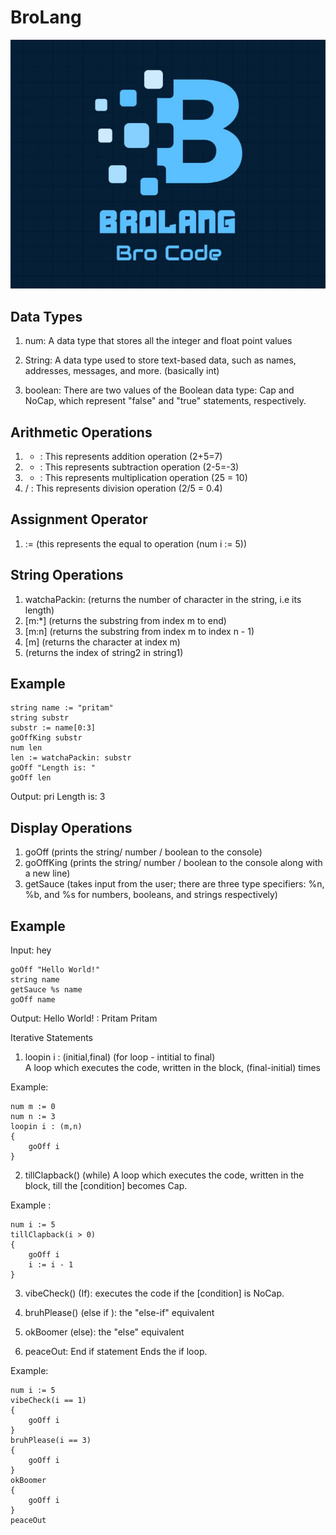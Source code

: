 # BroLang
![Logo](logo.jpeg)

## Data Types

1. num: A data type that stores all the integer and float point values

2. String: A data type used to store text-based data, such as names, addresses, messages, and more. (basically int)

3. boolean: There are two values of the Boolean data type: Cap and NoCap, which represent "false" and "true" statements, respectively.

## Arithmetic Operations

1.  + : This represents addition operation (2+5=7)
2.  -  : This represents subtraction operation (2-5=-3)
3.  *  : This represents multiplication operation (25 = 10)
4.  / :  This represents division operation (2/5 = 0.4)

## Assignment Operator

1. := (this represents the equal to operation (num i := 5))

## String Operations

1. watchaPackin: <string> (returns the number of character in the string, i.e its length)
2. <string>[m:*] (returns the substring from index m to end)
3. <string>[m:n] (returns the substring from index m to index n - 1)
4. <string>[m] (returns the character at index m)
5. <string1> <index> <string2> (returns the index of string2 in string1)
	
## Example
	
```
string name := "pritam"
string substr
substr := name[0:3]
goOffKing substr
num len
len := watchaPackin: substr
goOff "Length is: "
goOff len
```
	
Output:
pri
Length is: 3

## Display Operations

1. goOff (prints the string/ number / boolean to the console)
2. goOffKing (prints the string/ number / boolean to the console along with a new line)
3. getSauce (takes input from the user; there are three type specifiers: %n, %b, and %s for numbers, booleans, and strings respectively)

## Example

Input: hey 
	
```
goOff "Hello World!"
string name
getSauce %s name
goOff name
```
	
Output:
Hello World!
<User input>: Pritam
Pritam

Iterative Statements

1. loopin i : (initial,final)   (for loop - intitial to final)  
A loop which executes the code, written in the block, (final-initial) times

Example: 

```
num m := 0
num n := 3
loopin i : (m,n)
{
	goOff i
}
```

2. tillClapback(<condition>)   (while)
A loop which executes the code, written in the block, till the [condition] becomes Cap.

Example :

```
num i := 5
tillClapback(i > 0)
{
	goOff i
	i := i - 1
}
```
	
3. vibeCheck(<condition>)  (If): executes the code if the [condition] is NoCap.

4. bruhPlease(<condition>) (else if ): the "else-if" equivalent

5. okBoomer (else): the "else" equivalent

6. peaceOut:
End if statement
Ends the if loop.

Example:

```
num i := 5
vibeCheck(i == 1)
{
	goOff i
}
bruhPlease(i == 3)
{
	goOff i 
}
okBoomer
{
	goOff i
}
peaceOut
```
